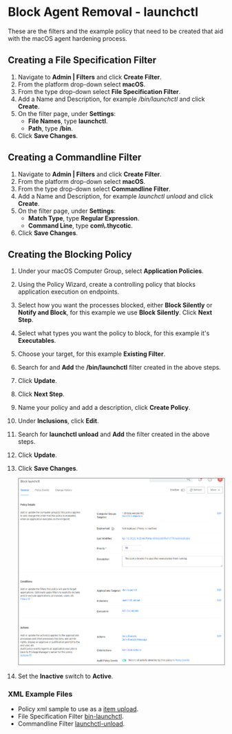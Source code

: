 [title]: # (Block Agent Removal)
[tags]: # (deny)
[priority]: # (7)
# Block Agent Removal - launchctl

These are the filters and the example policy that need to be created that aid with the macOS agent hardening process.

## Creating a File Specification Filter

1. Navigate to __Admin | Filters__ and click __Create Filter__.
1. From the platform drop-down select __macOS__.
1. From the type drop-down select __File Specification Filter__.
1. Add a Name and Description, for example _/bin/launchctl_ and click __Create__.
1. On the filter page, under __Settings__:
   * __File Names__, type __launchctl__.
   * __Path__, type __/bin__.
1. Click __Save Changes__.

## Creating a Commandline Filter

1. Navigate to __Admin | Filters__ and click __Create Filter__.
1. From the platform drop-down select __macOS__.
1. From the type drop-down select __Commandline Filter__.
1. Add a Name and Description, for example _launchctl unload_ and click __Create__.
1. On the filter page, under __Settings__:
   * __Match Type__, type __Regular Expression__.
   * __Command Line__, type __com\\.thycotic__.
1. Click __Save Changes__.

## Creating the Blocking Policy

1. Under your macOS Computer Group, select __Application Policies__.
1. Using the Policy Wizard, create a controlling policy that blocks application execution on endpoints.
1. Select how you want the processes blocked, either __Block Silently__ or __Notify and Block__, for this example we use __Block Silently__. Click __Next Step__.
1. Select what types you want the policy to block, for this example it's __Executables__.
1. Choose your target, for this example __Existing Filter__.
1. Search for and __Add__ the __/bin/launchctl__ filter created in the above steps.
1. Click __Update__.
1. Click __Next Step__.
1. Name your policy and add a description, click __Create Policy__.
1. Under __Inclusions__, click __Edit__.
1. Search for __launchctl unload__ and __Add__ the filter created in the above steps.
1. Click __Update__.
1. Click __Save Changes__.

   ![policy](images/block-launchctl.png "The block lauchctl policy")
1. Set the __Inactive__ switch to __Active__.

### XML Example Files

* Policy xml sample to use as a [item upload](scripts/block-launchctl.xml).
* File Specification Filter [bin-launchctl](scripts/bin-launchctl.xml).
* Commandline Filter [launchctl-unload](scripts/launchctl-unload.xml).
